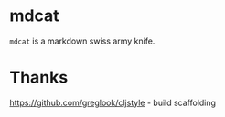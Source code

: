 # mdcat
`mdcat` is a markdown swiss army knife.

# Thanks
https://github.com/greglook/cljstyle - build scaffolding
